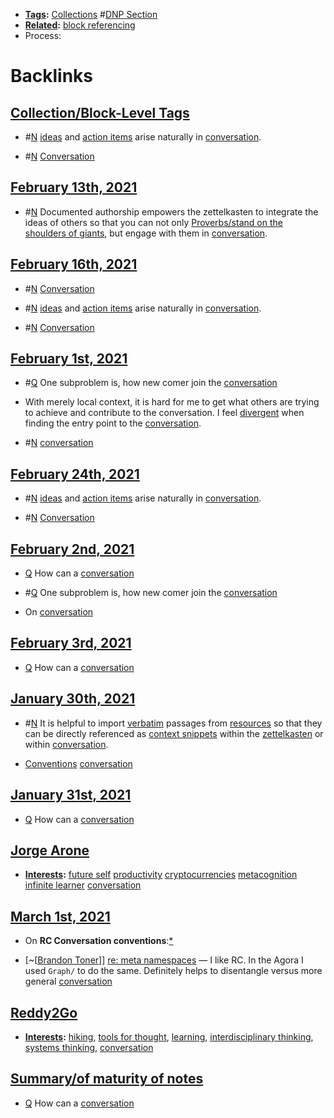 - **[Tags](<Tags.md>):** [Collections](<Collections.md>) #[DNP Section](<DNP Section.md>)
- **[Related](<Related.md>):** [block referencing](<block referencing.md>)
- Process: 

# Backlinks
## [Collection/Block-Level Tags](<Collection/Block-Level Tags.md>)
- #[N](<N.md>) [ideas](<ideas.md>) and [action items](<action items.md>) arise naturally in [conversation](<conversation.md>).

- #[N](<N.md>) [Conversation]([conversation](<conversation.md>))

## [February 13th, 2021](<February 13th, 2021.md>)
- #[N](<N.md>) Documented authorship empowers the zettelkasten to integrate the ideas of others so that you can not only [Proverbs/stand on the shoulders of giants](<Proverbs/stand on the shoulders of giants.md>), but engage with them in [conversation](<conversation.md>).

## [February 16th, 2021](<February 16th, 2021.md>)
- #[N](<N.md>) [Conversation]([conversation](<conversation.md>))

- #[N](<N.md>) [ideas](<ideas.md>) and [action items](<action items.md>) arise naturally in [conversation](<conversation.md>).

- #[N](<N.md>) [Conversation]([conversation](<conversation.md>))

## [February 1st, 2021](<February 1st, 2021.md>)
- #[Q](<Q.md>) One subproblem is, how new comer join the [conversation](<conversation.md>)

- With merely local context, it is hard for me to get what others are trying to achieve and contribute to the conversation. I feel [divergent](<divergent.md>) when finding the entry point to the [conversation](<conversation.md>).

- #[N](<N.md>) [conversation](<conversation.md>)

## [February 24th, 2021](<February 24th, 2021.md>)
- #[N](<N.md>) [ideas](<ideas.md>) and [action items](<action items.md>) arise naturally in [conversation](<conversation.md>).

- #[N](<N.md>) [Conversation]([conversation](<conversation.md>))

## [February 2nd, 2021](<February 2nd, 2021.md>)
- [Q](<Q.md>) How can a [conversation](<conversation.md>)

- #[Q](<Q.md>) One subproblem is, how new comer join the [conversation](<conversation.md>)

- On [conversation](<conversation.md>)

## [February 3rd, 2021](<February 3rd, 2021.md>)
- [Q](<Q.md>) How can a [conversation](<conversation.md>)

## [January 30th, 2021](<January 30th, 2021.md>)
- #[N](<N.md>) It is helpful to import [verbatim](<verbatim.md>) passages from [resources](<resources.md>) so that they can be directly referenced as [context snippets](<context snippets.md>) within the [zettelkasten](<zettelkasten.md>) or within [conversation](<conversation.md>).

- [Conventions](<Conventions.md>) [conversation](<conversation.md>)

## [January 31st, 2021](<January 31st, 2021.md>)
- [Q](<Q.md>) How can a [conversation](<conversation.md>)

## [Jorge Arone](<Jorge Arone.md>)
- **[Interests](<Interests.md>):** [future self](<future self.md>) [productivity](<productivity.md>) [cryptocurrencies](<cryptocurrencies.md>) [metacognition](<metacognition.md>) [infinite learner](<infinite learner.md>) [conversation](<conversation.md>)

## [March 1st, 2021](<March 1st, 2021.md>)
- On **RC Conversation conventions**:[*]([conversation](<conversation.md>))

- [~[[Brandon Toner](<~[[Brandon Toner.md>)]] [re: meta namespaces](((X_gthxLfx))) — I like RC. In the Agora I used `Graph/` to do the same. Definitely helps to disentangle versus more general [conversation](<conversation.md>)

## [Reddy2Go](<Reddy2Go.md>)
- **[Interests](<Interests.md>):** [hiking](<hiking.md>), [tools for thought](<tools for thought.md>), [learning](<learning.md>), [interdisciplinary thinking](<interdisciplinary thinking.md>), [systems thinking](<systems thinking.md>), [conversation](<conversation.md>)

## [Summary/of maturity of notes](<Summary/of maturity of notes.md>)
- [Q](<Q.md>) How can a [conversation](<conversation.md>)

